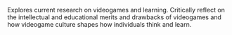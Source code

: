 Explores current research on videogames and learning. Critically reflect on the intellectual and educational merits and drawbacks of videogames and how videogame culture shapes how individuals think and learn.









 
 
  
